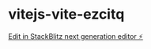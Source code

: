 # vitejs-vite-ezcitq

[Edit in StackBlitz next generation editor ⚡️](https://stackblitz.com/~/github.com/elemento99/vitejs-vite-ezcitq)